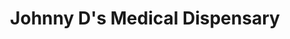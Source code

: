 ---
title: "Johnny D's Medical Dispensary"
url: /muskogee/johnny-ds-medical-dispensary/
shop: cannabis
---